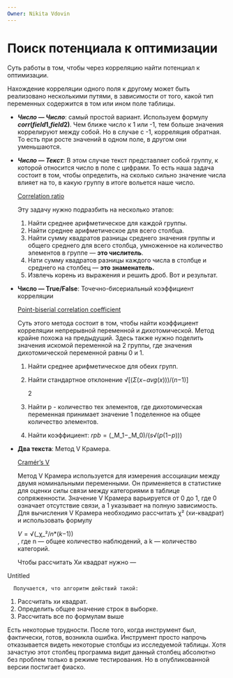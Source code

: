 ```yaml
---
Owner: Nikita Vdovin
---
```

# Поиск потенциала к оптимизации

Суть работы в том, чтобы через корреляцию найти потенциал к оптимизации.

Нахождение корреляции одного поля к другому может быть реализовано несколькими путями, в зависимости от того, какой тип переменных содержится в том или ином поле таблицы.

- _**Число — Число**_: самый простой вариант. Используем формулу _**corr**_**(**_**field**_**1,**_**field**_**2)**. Чем ближе число к 1 или -1, тем больше значения коррелируют между собой. Но в случае с -1, корреляция обратная. То есть при росте значений в одном поле, в другом они уменьшаются.
- _**Число — Текст**_: В этом случае текст представляет собой группу, к которой относится число в поле с цифрами. То есть наша задача состоит в том, чтобы определить, на сколько сильно значение числа влияет на то, в какую группу в итоге вольется наше число.
    
    [Correlation ratio](https://en.wikipedia.org/wiki/Correlation_ratio)
    
    Эту задачу нужно подразбить на несколько этапов:
    
    1. Найти среднее арифметическое для каждой группы.
    2. Найти среднее арифметическое для всего столбца.
    3. Найти сумму квадратов разницы среднего значения группы и общего среднего для всего столбца, умноженное на количество элементов в группе — **это числитель**.
    4. Нати сумму квадратов разницы каждого числа в столбце и среднего на столбец — **это знаменатель.**
    5. Извлечь корень из выражения и решить дроб. Вот и результат.
- **Число — True/False**: Точечно-бисериальный коэффициент корреляции
    
    [Point-biserial correlation coefficient](https://en.wikipedia.org/wiki/Point-biserial_correlation_coefficient)
    
    Суть этого метода состоит в том, чтобы найти коэффициент корреляции непрерывной переменной и дихотомической. Метод крайне похожа на предыдущий. Здесь также нужно поделить значения искомой переменной на 2 группы, где значения дихотомической переменной равны 0 и 1.
    
    1. Найти среднее арифметическое для обеих групп.
    2. Найти стандартное отклонение √[(_Σ_(_x_−_avg_(_x_)))/(_n_−1)]
        
        2
        
    3. Найти p - количество тех элементов, где дихотомическая переменная принимает значение 1 поделенное на общее количество элементов.
    4. Найти коэффициент: _rpb_ = (_M_1−_M_0)/(_s_√(_p_(1−_p_)))
- **Два текста**: Метод V Крамера.
    
    [Cramér’s V](https://en.wikipedia.org/wiki/Cram%C3%A9r's_V)
    
    Метод V Крамера используется для измерения ассоциации между двумя номинальными переменными. Он применяется в статистике для оценки силы связи между категориями в таблице сопряженности. Значение V Крамера варьируется от 0 до 1, где 0 означает отсутствие связи, а 1 указывает на полную зависимость. Для вычисления V Крамера необходимо рассчитать χ² (хи-квадрат) и использовать формулу
    
    _V_ = √(_χ_²/_n_*(_k_−1))  
    , где n — общее количество наблюдений, а k — количество категорий.  
    
    Чтобы рассчитать Хи квадрат нужно —
    

Untitled

```Plain
  Получается, что алгоритм действий такой:
```

1. Рассчитать хи квадрат.
2. Определить общее значение строк в выборке.
3. Рассчитать все по формулам выше

Есть некоторые трудности. После того, когда инструмент был, фактически, готов, возникла ошибка. Инструмент просто напрочь отказывается видеть некоторые столбцы из исследуемой таблицы. Хотя зачастую этот столбец программа видит данный столбец абсолютно без проблем только в режиме тестирования. Но в опубликованной версии постигает фиаско.